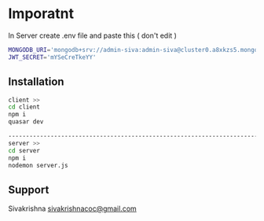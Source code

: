 # Imporatnt
In Server create .env file and paste this ( don't edit )

```bash
MONGODB_URI='mongodb+srv://admin-siva:admin-siva@cluster0.a8xkzs5.mongodb.net/?retryWrites=true&w=majority'
JWT_SECRET='mYSeCreTkeYY'
```



## Installation



```bash
client >> 
cd client
npm i
quasar dev

------------------------------------------------------------------------------
server >>
cd server
npm i
nodemon server.js
```


## Support

Sivakrishna <sivakrishnacoc@gmail.com>

